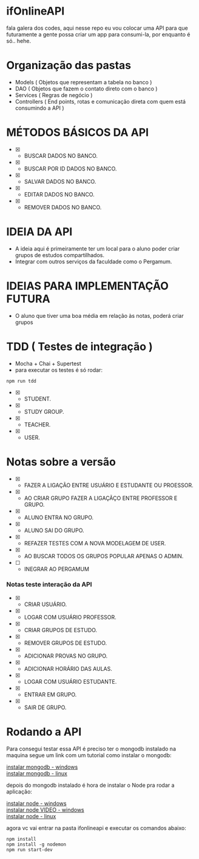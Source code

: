 # ifOnlineAPI

<p>fala galera dos codes, aqui nesse repo eu vou colocar uma API para que futuramente a gente possa criar um app para consumi-la, 
por enquanto é só.. hehe.<p>
    
# Organização das pastas

- Models ( Objetos que representam a tabela no banco )
- DAO ( Objetos que fazem o contato direto com o banco )
- Services ( Regras de negócio )
- Controllers ( End points, rotas e comunicação direta com quem está consumindo a API )

# MÉTODOS BÁSICOS DA API

- [x] - BUSCAR DADOS NO BANCO.
- [x] - BUSCAR POR ID DADOS NO BANCO.
- [x] - SALVAR DADOS NO BANCO.
- [x] - EDITAR DADOS NO BANCO.
- [x] - REMOVER DADOS NO BANCO.

# IDEIA DA API
- A ideia aqui é primeiramente ter um local para o aluno poder criar grupos de estudos compartilhados.
- Integrar com outros serviços da faculdade como o Pergamum.

# IDEIAS PARA IMPLEMENTAÇÃO FUTURA
- O aluno que tiver uma boa média em relação às notas, poderá criar grupos

# TDD ( Testes de integração )
- Mocha + Chai + Supertest
- para executar os testes é só rodar:
````
npm run tdd
````
- [x] - STUDENT.
- [x] - STUDY GROUP.
- [x] - TEACHER.
- [x] - USER.

# Notas sobre a versão
- [x] - FAZER A LIGAÇÃO ENTRE USUÁRIO E ESTUDANTE OU PROESSOR.
- [x] - AO CRIAR GRUPO FAZER A LIGAÇÃÇO ENTRE PROFESSOR E GRUPO.
- [x] - ALUNO ENTRA NO GRUPO.
- [x] - ALUNO SAI DO GRUPO.
- [x] - REFAZER TESTES COM A NOVA MODELAGEM DE USER.
- [x] - AO BUSCAR TODOS OS GRUPOS POPULAR APENAS O ADMIN.
- [ ] - INEGRAR AO PERGAMUM

### Notas teste interação da API
- [x] - CRIAR USUÁRIO.
- [x] - LOGAR COM USUÁRIO PROFESSOR.
- [x] - CRIAR GRUPOS DE ESTUDO.
- [x] - REMOVER GRUPOS DE ESTUDO.
- [x] - ADICIONAR PROVAS NO GRUPO. 
- [x] - ADICIONAR HORÁRIO DAS AULAS. 
- [x] - LOGAR COM USUÁRIO ESTUDANTE.
- [x] - ENTRAR EM GRUPO.
- [x] - SAIR DE GRUPO.



# Rodando a API

Para consegui testar essa API é preciso ter o mongodb instalado na maquina segue um link com um tutorial como instalar o mongodb:

[instalar mongodb - windows](http://www.bosontreinamentos.com.br/nosql/instalando-o-mongodb-no-microsoft-windows/) </br>
[instalar mongodb - linux](https://www.digitalocean.com/community/tutorials/como-instalar-o-mongodb-no-ubuntu-16-04-pt) </br>

depois do mongodb instalado é hora de instalar o Node pra rodar a aplicação:

[instalar node - windows](http://marcosrocha.net/node-js/instalando-o-node-js-no-windows-how-to-node/) </br>
[instalar node VIDEO - windows](https://www.youtube.com/watch?v=brSwmLQA0iA) </br>
[instalar node - linux](https://www.digitalocean.com/community/tutorials/como-instalar-o-node-js-no-ubuntu-16-04-pt) </br>


agora vc vai entrar na pasta ifonlineapi e executar os comandos abaixo:
````
npm install 
npm install -g nodemon
npm run start-dev
````
